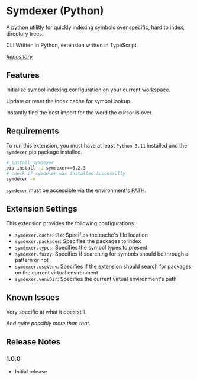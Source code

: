 # Symdexer (Python)

A python utilitly for quickly indexing symbols over specific, hard to index, directory trees.

CLI Written in Python, extension written in TypeScript.

*[Repository](https://github.com/antimach/symdexer)*

## Features

Initialize symbol indexing configuration on your current workspace.

Update or reset the index cache for symbol lookup.

Instantly find the best import for the word the cursor is over.

## Requirements

To run this extension, you must have at least `Python 3.11` installed and the
`symdexer` pip package installed.

```sh
# install symdexer
pip install -U symdexer==0.2.3
# check if symdexer was installed successully
symdexer -v
```

`symdexer` must be accessible via the environment's PATH.

## Extension Settings

This extension provides the following configurations:

* `symdexer.cacheFile`: Specifies the cache's file location
* `symdexer.packages`: Specifies the packages to index
* `symdexer.types`: Specifies the symbol types to present
* `symdexer.fuzzy`: Specifies if searching for symbols should be through a pattern or not
* `symdexer.useVenv`: Specifies if the extension should search for packages on the current virtual environment
* `symdexer.venvDir`: Specifies the current virtual environment's path

## Known Issues

Very specific at what it does still.

*And quite possibly more than that*.

## Release Notes

### 1.0.0

* Initial release
